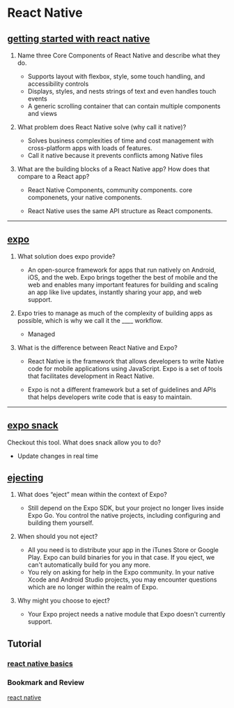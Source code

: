 # React Native

## [getting started with react native](https://facebook.github.io/react-native/docs/getting-started)

1. Name three Core Components of React Native and describe what they do.

   - <View> Supports layout with flexbox, style, some touch handling, and accessibility controls
   - <Text> Displays, styles, and nests strings of text and even handles touch events
   - <ScrollView> A generic scrolling container that can contain multiple components and views

2. What problem does React Native solve (why call it native)?

   - Solves business complexities of time and cost management with cross-platform apps with loads of features.
   - Call it native because it prevents conflicts among Native files

3. What are the building blocks of a React Native app? How does that compare to a React app?

   - React Native Components, community components. core componenets, your native components.

   - React Native uses the same API structure as React components.

---

## [expo](https://expo.io/)

1. What solution does expo provide?

   - An open-source framework for apps that run natively on Android, iOS, and the web. Expo brings together the best of mobile and the web and enables many important features for building and scaling an app like live updates, instantly sharing your app, and web support.

2. Expo tries to manage as much of the complexity of building apps as possible, which is why we call it the \_\_\_\_ workflow.

   - Managed

3. What is the difference between React Native and Expo?

   - React Native is the framework that allows developers to write Native code for mobile applications using JavaScript. Expo is a set of tools that facilitates development in React Native.

   - Expo is not a different framework but a set of guidelines and APIs that helps developers write code that is easy to maintain.

---

## [expo snack](https://snack.expo.io/)

Checkout this tool. What does snack allow you to do?

- Update changes in real time

## [ejecting](https://docs.expo.io/versions/latest/expokit/eject)

1. What does “eject” mean within the context of Expo?

   - Still depend on the Expo SDK, but your project no longer lives inside Expo Go. You control the native projects, including configuring and building them yourself.

2. When should you not eject?

   - All you need is to distribute your app in the iTunes Store or Google Play. Expo can build binaries for you in that case. If you eject, we can't automatically build for you any more.
   - You rely on asking for help in the Expo community. In your native Xcode and Android Studio projects, you may encounter questions which are no longer within the realm of Expo.

3. Why might you choose to eject?

   - Your Expo project needs a native module that Expo doesn't currently support.

## Tutorial

### [react native basics](https://facebook.github.io/react-native/docs/tutorial)

### Bookmark and Review

[react native](https://facebook.github.io/react-native/)
